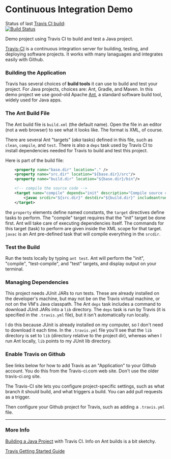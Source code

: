 Continuous Integration Demo
============================

Status of last [Travis CI build](https://travis-ci.com/jbrucker/demo-ci):  
[![Build Status](https://travis-ci.com/jbrucker/demo-ci.svg?branch=master)](https://travis-ci.com/jbrucker/demo-ci)

Demo project using Travis CI to build and test a Java project.

[Travis-CI](https://travis-ci.com) is a continuous integration server for building, testing, and deploying software projects.  It works with many lanaguages and integrates easily with Github.

### Building the Application

Travis has several choices of **build tools** it can use to build and test your project. For Java projects, choices are: Ant, Gradle, and Maven.
In this demo project we use good-old Apache [Ant](https://ant.apache.org),
a standard software build tool, widely used for Java apps.

### The Ant Build File

The Ant build file is `build.xml` (the default name). Open the file in an editor (not a web browser) to see what it looks like.  The format is XML, of course.

There are several Ant "targets" (*aka* tasks) defined in this file, such as `clean`, `compile`, and `test`.  There is also a `deps` task used by Travis CI to install dependencies needed for Travis to build and test this project.

Here is part of the build file:
```xml
    <property name="base.dir" location="." />
    <property name="src.dir" location="${base.dir}/src"/>
    <property name="build.dir" location="${base.dir}/bin"/>

    <!-- compile the source code -->
    <target name="compile" depends="init" description="Compile source code" >
        <javac srcdir="${src.dir}" destdir="${build.dir}" includeantruntime="false" />
    </target>
```
the `property` elements define named constants, the `target` directives define tasks to perform.
The "compile" target requires that the "init" target be done first. Ant will take care of executing
dependencies itself.  The commands for this target (task) to perform are given inside the XML scope
for that target. `javac` is an Ant pre-defined task that will compile everything in the `srcdir`.

### Test the Build

Run the tests locally by typing `ant test`.  Ant will perform the "init", "compile", "test-compile",
and "test" targets, and display output on your terminal.

### Managing Dependencies

This project needs JUnit JARs to run tests. These are already installed on the developer's machine, but may not be on the Travis virtual machine, or not on the VM's Java classpath.   The Ant `deps` task includes a command to download JUnit JARs into a `lib` directory.  The `deps` task is run by Travis (it is specified in the `.travis.yml` file), but it isn't automatically run locally.

I do this because JUnit is already installed on my computer, so I don't need to download it each time.  In the `.travis.yml` file you'll see that the `lib` directory is set to `lib` (directory relative to the project dir), whereas when I run Ant locally, `lib` points to my JUnit lib directory.

### Enable Travis on Github

See links below for how to add Travis as an "Application" to your Github account.  You do this from the Travis-ci.com web site. Don't use the older travis-ci.org site.  

The Travis-CI site lets you configure project-specific settings, such as what branch it should build, and what triggers a build.  You can add pull requests as a trigger.

Then configure your Github project for Travis, such as adding a `.travis.yml` file.

------
### More Info

[Building a Java Project](https://docs.travis-ci.com/user/languages/java/) with Travis CI. Info on Ant builds is a bit sketchy.

[Travis Getting Started Guide](https://docs.travis-ci.com/user/getting-started/)

